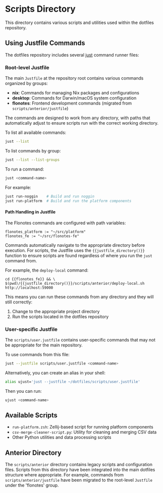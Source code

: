 # Scripts Directory

This directory contains various scripts and utilities used within the dotfiles repository.

## Using Justfile Commands

The dotfiles repository includes several [just](https://github.com/casey/just) command runner files:

### Root-level Justfile

The main `Justfile` at the repository root contains various commands organized by groups:

- **nix**: Commands for managing Nix packages and configurations
- **desktop**: Commands for Darwin/macOS system configuration
- **flonotes**: Frontend development commands (migrated from `scripts/anterior/justfile`)

The commands are designed to work from any directory, with paths that automatically adjust to ensure scripts run with the correct working directory.

To list all available commands:
```bash
just --list
```

To list commands by group:
```bash
just --list --list-groups
```

To run a command:
```bash
just <command-name>
```

For example:
```bash
just run-noggin    # Build and run noggin
just run-platform  # Build and run the platform components
```

#### Path Handling in Justfile

The Flonotes commands are configured with path variables:
```
flonotes_platform := "~/src/platform"
flonotes_fe := "~/src/flonotes-fe"
```

Commands automatically navigate to the appropriate directory before execution. For scripts, the Justfile uses the `{{justfile_directory()}}` function to ensure scripts are found regardless of where you run the `just` command from.

For example, the `deploy-local` command:
```
cd {{flonotes_fe}} && \
$(pwd)/{{justfile_directory()}}/scripts/anterior/deploy-local.sh http://localhost:59000
```

This means you can run these commands from any directory and they will still correctly:
1. Change to the appropriate project directory
2. Run the scripts located in the dotfiles repository

### User-specific Justfile

The `scripts/user.justfile` contains user-specific commands that may not be appropriate for the main repository.

To use commands from this file:

```bash
just --justfile scripts/user.justfile <command-name>
```

Alternatively, you can create an alias in your shell:

```bash
alias ujust='just --justfile ~/dotfiles/scripts/user.justfile'
```

Then you can run:

```bash
ujust <command-name>
```

## Available Scripts

- `run-platform.zsh`: Zellij-based script for running platform components
- `csv-merge-cleaner-script.py`: Utility for cleaning and merging CSV data
- Other Python utilities and data processing scripts

## Anterior Directory

The `scripts/anterior` directory contains legacy scripts and configuration files. 
Scripts from this directory have been integrated into the main dotfiles structure where appropriate.
For example, commands from `scripts/anterior/justfile` have been migrated to the root-level `Justfile` 
under the 'flonotes' group.
